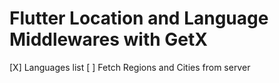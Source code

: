 # Flutter Location and Language Middlewares with GetX

[X] Languages list
[ ] Fetch Regions and Cities from server